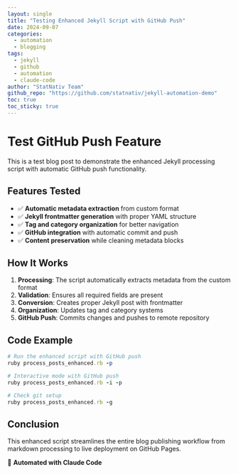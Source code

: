 ```yaml
---
layout: single
title: "Testing Enhanced Jekyll Script with GitHub Push"
date: 2024-09-07
categories:
  - automation
  - blogging
tags:
  - jekyll
  - github
  - automation
  - claude-code
author: "StatNativ Team"
github_repo: "https://github.com/statnativ/jekyll-automation-demo"
toc: true
toc_sticky: true
---
```


# Test GitHub Push Feature

This is a test blog post to demonstrate the enhanced Jekyll processing script with automatic GitHub push functionality.

## Features Tested

- ✅ **Automatic metadata extraction** from custom format
- ✅ **Jekyll frontmatter generation** with proper YAML structure
- ✅ **Tag and category organization** for better navigation
- ✅ **GitHub integration** with automatic commit and push
- ✅ **Content preservation** while cleaning metadata blocks

## How It Works

1. **Processing**: The script automatically extracts metadata from the custom format
2. **Validation**: Ensures all required fields are present
3. **Conversion**: Creates proper Jekyll post with frontmatter
4. **Organization**: Updates tag and category systems
5. **GitHub Push**: Commits changes and pushes to remote repository

## Code Example

```ruby
# Run the enhanced script with GitHub push
ruby process_posts_enhanced.rb -p

# Interactive mode with GitHub push
ruby process_posts_enhanced.rb -i -p

# Check git setup
ruby process_posts_enhanced.rb -g
```

## Conclusion

This enhanced script streamlines the entire blog publishing workflow from markdown processing to live deployment on GitHub Pages.

🚀 **Automated with Claude Code**